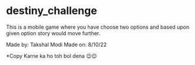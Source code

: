 # destiny_challenge

This is a mobile game where you have choose two options and based upon given option story would move further.

Made by: Takshal Modi
Made on: 8/10/22

*Copy Karne ka ho toh bol dena 😉😉